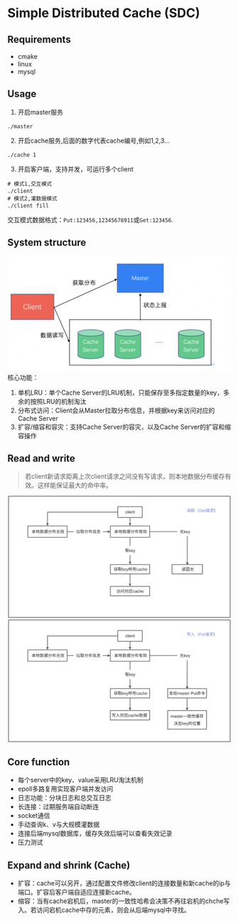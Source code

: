 # Simple Distributed Cache (SDC)
## Requirements
- cmake
- linux
- mysql
## Usage
1. 开启master服务
```shell
./master
```
2. 开启cache服务,后面的数字代表cache编号,例如1,2,3...
```shell
./cache 1
```
3. 开启客户端，支持并发，可运行多个client
```shell
# 模式1,交互模式
./client
# 模式2,灌数据模式
./client fill
```
交互模式数据格式：`Put:123456,12345678911`或`Get:123456`.
## System structure
![system](./jpg/system.png)
核心功能：
1. 单机LRU：单个Cache Server的LRU机制，只能保存至多指定数量的key，多余的按照LRU的机制淘汰
2. 分布式访问：Client会从Master拉取分布信息，并根据key来访问对应的Cache Server
3. 扩容/缩容和容灾：支持Cache Server的容灾，以及Cache Server的扩容和缩容操作
## Read and write
> 若client新请求距离上次client请求之间没有写请求，则本地数据分布缓存有效。这样能保证最大的命中率。

![读规则](./jpg/读规则.jpg)
![读规则](./jpg/写规则.jpg)
## Core function
- 每个server中的key、value采用LRU淘汰机制
- epoll多路复用实现客户端并发访问
- 日志功能：分块日志和总交互日志
- 长连接：过期服务端自动断连
- socket通信
- 手动查询k、v与大规模灌数据
- 连接后端mysql数据库，缓存失效后端可以查看失效记录
- 压力测试

## Expand and shrink (Cache)
- 扩容：cache可以另开，通过配置文件修改client的连接数量和新cache的ip与端口。扩容后客户端自适应连接新cache。
- 缩容：当有cache宕机后，master的一致性哈希会决策不再往宕机的chche写入。若访问宕机cache中存的元素，则会从后端mysql中寻找。